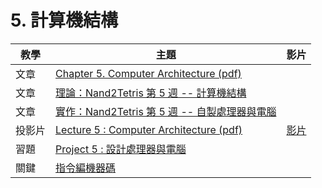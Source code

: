 # 5. 計算機結構

| 教學 | 主題  | 影片  |
|--------|-----|------|
| 文章 | [Chapter 5. Computer Architecture (pdf)](http://nand2tetris.org/chapters/chapter%2005.pdf)  |  |
| 文章 | [理論：Nand2Tetris 第 5 週 -- 計算機結構](ymag201506:focus7)  |  |
| 文章 | [實作：Nand2Tetris 第 5 週 -- 自製處理器與電腦](pmag201507:focus7)  |  |
| 投影片 | [Lecture 5 : Computer Architecture (pdf)](http://nand2tetris.org/lectures/PDF/lecture%2005%20computer%20architecture.pdf)  | [影片](https://www.youtube.com/watch?v=YlC2qjYzwb0) |
| 習題 | [Project 5 : 設計處理器與電腦](http://nand2tetris.org/05.php)  |  |
| 關鍵 | [指令編機器碼](cinstruction)  |  |
